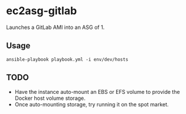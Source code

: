 # ec2asg-gitlab

Launches a GitLab AMI into an ASG of 1.

## Usage

`ansible-playbook playbook.yml -i env/dev/hosts`

## TODO

* Have the instance auto-mount an EBS or EFS volume to provide the Docker host volume storage.
* Once auto-mounting storage, try running it on the spot market.
